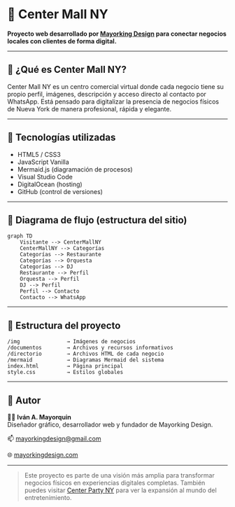 # 🏬 Center Mall NY

**Proyecto web desarrollado por [Mayorking Design](https://mayorkingdesign.com) para conectar negocios locales con clientes de forma digital.**

---

## 📌 ¿Qué es Center Mall NY?

Center Mall NY es un centro comercial virtual donde cada negocio tiene su propio perfil, imágenes, descripción y acceso directo al contacto por WhatsApp. Está pensado para digitalizar la presencia de negocios físicos de Nueva York de manera profesional, rápida y elegante.

---

## 🔧 Tecnologías utilizadas

- HTML5 / CSS3
- JavaScript Vanilla
- Mermaid.js (diagramación de procesos)
- Visual Studio Code
- DigitalOcean (hosting)
- GitHub (control de versiones)

---

## 🧭 Diagrama de flujo (estructura del sitio)

```mermaid
graph TD
    Visitante --> CenterMallNY
    CenterMallNY --> Categorías
    Categorías --> Restaurante
    Categorías --> Orquesta
    Categorías --> DJ
    Restaurante --> Perfil
    Orquesta --> Perfil
    DJ --> Perfil
    Perfil --> Contacto
    Contacto --> WhatsApp
```

---

## 📂 Estructura del proyecto

```
/img               → Imágenes de negocios
/documentos        → Archivos y recursos informativos
/directorio        → Archivos HTML de cada negocio
/mermaid           → Diagramas Mermaid del sistema
index.html         → Página principal
style.css          → Estilos globales
```

---

## 🚀 Autor

👨‍💻 **Iván A. Mayorquin**  
Diseñador gráfico, desarrollador web y fundador de Mayorking Design.

📫 [mayorkingdesign@gmail.com](mailto:mayorkingdesign@gmail.com)

🌐 [mayorkingdesign.com](https://mayorkingdesign.com)

---

> Este proyecto es parte de una visión más amplia para transformar negocios físicos en experiencias digitales completas. También puedes visitar [Center Party NY](https://centerpartyny.com) para ver la expansión al mundo del entretenimiento.
